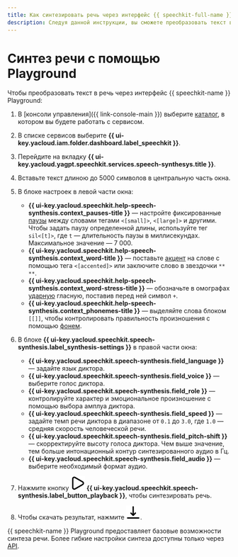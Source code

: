 ```yaml
---
title: Как синтезировать речь через интерфейс {{ speechkit-full-name }} Playground
description: Следуя данной инструкции, вы сможете преобразовать текст в человеческую речь через интерфейс {{ speechkit-name }} Playground.
---
```


# Синтез речи с помощью Playground

Чтобы преобразовать текст в речь через интерфейс {{ speechkit-name }} Playground: 

1. В [консоли управления]({{ link-console-main }}) выберите [каталог](../../resource-manager/concepts/resources-hierarchy.md#folder), в котором вы будете работать с сервисом.
1. В списке сервисов выберите **{{ ui-key.yacloud.iam.folder.dashboard.label_speechkit }}**.
1. Перейдите на вкладку **{{ ui-key.yacloud.yagpt.speechkit.services.speech-synthesys.title }}**.
1. Вставьте текст длиною до 5000 символов в центральную часть окна.
1. В блоке настроек в левой части окна:

   * **{{ ui-key.yacloud.speechkit.help-speech-synthesis.context_pauses-title }}** — настройте фиксированные [паузы](../tts/markup/tts-markup.md#pause) между словами тегами `<[small]>`, `<[large]>` и другими. Чтобы задать паузу определенной длины, используйте тег `sil<[t]>`, где `t` — длительность паузы в миллисекундах. Максимальное значение — 7 000.
   * **{{ ui-key.yacloud.speechkit.help-speech-synthesis.context_word-title }}** — поставьте [акцент](../tts/markup/tts-markup.md#accent) на слове с помощью тега `<[accented]>` или заключите слово в звездочки `** **`.
   * **{{ ui-key.yacloud.speechkit.help-speech-synthesis.context_word-stress-title }}** — обозначьте в омографах [ударную](../tts/markup/tts-markup.md#a) гласную, поставив перед ней символ `+`.
   * **{{ ui-key.yacloud.speechkit.help-speech-synthesis.context_phonemes-title }}** — выделяйте слова блоком `[[]]`, чтобы контролировать правильность произношения с помощью [фонем](../tts/markup/tts-supported-phonemes.md).

1. В блоке **{{ ui-key.yacloud.speechkit.speech-synthesis.label_synthesis-settings }}** в правой части окна:

   * **{{ ui-key.yacloud.speechkit.speech-synthesis.field_language }}** — задайте язык диктора.
   * **{{ ui-key.yacloud.speechkit.speech-synthesis.field_voice }}** — выберите голос диктора.
   * **{{ ui-key.yacloud.speechkit.speech-synthesis.field_role }}** — контролируйте характер и эмоциональное произношение с помощью выбора амплуа диктора.
   * **{{ ui-key.yacloud.speechkit.speech-synthesis.field_speed }}** — задайте темп речи диктора в диапазоне от `0.1` до `3.0`, где `1.0` — средняя скорость человеческой речи.
   * **{{ ui-key.yacloud.speechkit.speech-synthesis.field_pitch-shift }}** — скорректируйте высоту голоса диктора. Чем выше значение, тем больше интонационный контур синтезированного аудио в Гц.
   * **{{ ui-key.yacloud.speechkit.speech-synthesis.field_audio }}** — выберите необходимый формат аудио.

1. Нажмите кнопку ![TriangleRight](../../_assets/console-icons/triangle-right.svg) **{{ ui-key.yacloud.speechkit.speech-synthesis.label_button_playback }}**, чтобы синтезировать речь.
1. Чтобы скачать результат, нажмите ![arrow-down-to-line](../../_assets/console-icons/arrow-down-to-line.svg).

{{ speechkit-name }} Playground предоставляет базовые возможности синтеза речи. Более гибкие настройки синтеза доступны только через [API](../quickstart/tts-quickstart-v3.md).

